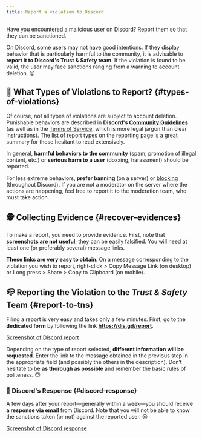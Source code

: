 ```yaml
---
title: Report a violation to Discord
---
```


Have you encountered a malicious user on Discord? Report them so that they can be sanctioned.

On Discord, some users may not have good intentions. If they display behavior that is particularly harmful to the community, it is advisable to **report it to Discord's Trust & Safety team**. If the violation is found to be valid, the user may face sanctions ranging from a warning to account deletion. 😖 

## 🧐 What Types of Violations to Report? {#types-of-violations}

Of course, not all types of violations are subject to account deletion. Punishable behaviors are described in **Discord's [Community Guidelines](https://discord.com/guidelines)** (as well as in the [Terms of Service](https://discord.com/terms), which is more legal jargon than clear instructions). The list of report types on the reporting page is a great summary for those hesitant to read extensively.

In general, **harmful behaviors to the community** (spam, promotion of illegal content, etc.) or **serious harm to a user** (doxxing, harassment) should be reported.

For less extreme behaviors, **prefer banning** (on a server) or [blocking](https://support.discordapp.com/hc/en-us/articles/217916488-Blocking-and-Privacy-Settings) (throughout Discord). If you are not a moderator on the server where the actions are happening, feel free to report it to the moderation team, who must take action.

## 🕵️ Collecting Evidence {#recover-evidences}

To make a report, you need to provide evidence. First, note that **screenshots are not useful**; they can be easily falsified. You will need at least one (or preferably several) message links.

**These links are very easy to obtain**. On a message corresponding to the violation you wish to report, right-click > Copy Message Link (on desktop) or Long press > Share > Copy to Clipboard (on mobile).

## 📪 Reporting the Violation to the _Trust & Safety_ Team {#report-to-tns}

Filing a report is very easy and takes only a few minutes. First, go to the **dedicated form** by following the link **https://dis.gd/report**.

[Screenshot of Discord report](../../../../en/docusaurus-plugin-content-docs/version-3.1.1/assets/discord-report.png)

Depending on the type of report selected, **different information will be requested**. Enter the link to the message obtained in the previous step in the appropriate field (and possibly the others in the description). Don’t hesitate to be **as thorough as possible** and remember the basic rules of politeness. 😇 

### 📨 Discord's Response {#discord-response}

A few days after your report—generally within a week—you should receive **a response via email** from Discord. Note that you will not be able to know the sanctions taken (or not) against the reported user. 😒

[Screenshot of Discord response](../../../../en/docusaurus-plugin-content-docs/version-3.1.1/assets/discord-reply.png)